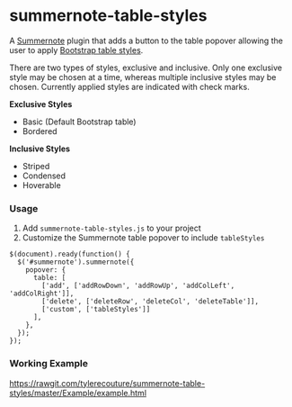 # summernote-table-styles
A [Summernote](https://summernote.org/) plugin that adds a button to the table popover allowing the user to apply [Bootstrap table styles](https://getbootstrap.com/docs/3.3/css/#tables).

There are two types of styles, exclusive and inclusive. Only one exclusive style may be chosen at a time, whereas multiple inclusive styles may be chosen.  Currently applied styles are indicated with check marks.

**Exclusive Styles**
* Basic (Default Bootstrap table)
* Bordered

**Inclusive Styles**
* Striped
* Condensed
* Hoverable

### Usage

1. Add `summernote-table-styles.js` to your project
2. Customize the Summernote table popover to include `tableStyles`
````
$(document).ready(function() {
  $('#summernote').summernote({
    popover: {
      table: [
        ['add', ['addRowDown', 'addRowUp', 'addColLeft', 'addColRight']],
        ['delete', ['deleteRow', 'deleteCol', 'deleteTable']],
        ['custom', ['tableStyles']]
      ],
    },
  });
});
````

### Working Example

https://rawgit.com/tylerecouture/summernote-table-styles/master/Example/example.html
